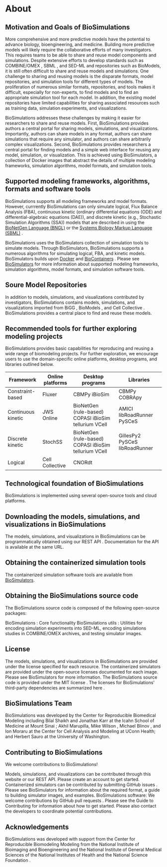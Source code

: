 # About 

## Motivation and Goals of BioSimulations

More comprehensive and more predictive models have the potential to advance biology, bioengineering, and medicine. Building more predictive models will likely require the collaborative efforts of many investigators. This requires teams to be able to share and reuse model components and simulations. Despite extensive efforts to develop standards such as COMBINE/OMEX , SBML , and SED-ML  and repositories such as BioModels, it is still often difficult to share and reuse models and simulations. One challenge to sharing and reusing models is the disparate formats, model repositories, and simulation tools for different types of models. The proliferation of numerous similar formats, repositories, and tools makes it difficult, especially for non-experts, to find models and to find an appropriate simulation tool for each model. In addition, the existing model repositories have limited capabilities for sharing associated resources such as training data, simulation experiments, and visualizations.

BioSimulations addresses these challenges by making it easier for researchers to share and reuse models. First, BioSimulations provides authors a central portal for sharing models, simulations, and visualizations. Importantly, authors can share models in any format, authors can share simulations that require any simulator, and authors can share arbitrarily complex visualizations. Second, BioSimulations provides researchers a central portal for finding models and a simple web interface for reusing any model, simulation, or visualization. This is achieved using BioSimulators, a collection of Docker images that abstract the details of multiple modeling frameworks, simulation algorithms, model formats, and simulation tools.

## Supported modeling frameworks, algorithms, formats and software tools

BioSimulations supports all modeling frameworks and model formats. However, currrently BioSimulations can only simulate logical, Flux Balance Analysis (FBA), continuous kinetic (ordinary differential equations (ODE) and differential-algebraic equations (DAE)), and discrete kinetic (e.g., Stochastic Simulation Algorithms (SSA)) models that are described in using the [BioNetGen Language (BNGL)](https://bionetgen.org)  or the [Systems Biology Markup Language (SBML)](https://sbml.org) .

BioSimulations uses the BioSimulators collection of simulation tools to simulate models. Through BioSimulators, BioSimulations supports a numerous algorithms for simulating logical, FBA, and kinetic models. BioSimulators builds upon [Docker](https://docker.com)  and [BioContainers](https://biocontainers.pro) . Please see [BioSimulators](https://biosimulators.org)  for more information about supported modeling frameworks, simulation algorithms, model formats, and simulation software tools.

## Soure Model Repositories

In addition to models, simulations, and visualizations contributed by investigators, BioSimulations contains models, simulations, and visualizations imported from BiGG , BioModels , and Cell Collective . BioSimulations provides a central place to find and reuse these models.


## Recommended tools for further exploring modeling projects
BioSimulations provides basic capabilities for reproducing and reusing a wide range of biomodeling projects. For further exploration, we encourage users to use the domain-specific online platforms, desktop programs, and libraries outlined below.

	
|**Framework**  |Online platforms| Desktop programs| Libraries  |
|---------|---------|---------|---------|
|Constraint-based	     |  Fluxer       |   CBMPy iBioSim       | CBMPy COBRApy        |
|Continuous kinetic	     |    JWS Online      |    BioNetGen (rule-based) COPASI iBioSim tellurium VCell      |      AMICI libRoadRunner PySCeS    |
|Discrete kinetic     |    StochSS      |    BioNetGen (rule-based) COPASI iBioSim tellurium VCell      |  GillesPy2 PySCeS libRoadRunner      |
|Logical	     | Cell Collective         |       CNORdt  |         |


 
## Technological foundation of BioSimulations
BioSimulations is implemented using several open-source tools and cloud platforms.
## Downloading the models, simulations, and visualizations in BioSimulations

The models, simulations, and visualizations in BioSimulations can be programmatically obtained using our REST API . Documentation for the API is available at the same URL.
## Obtaining the containerized simulation tools

The containerized simulation software tools are available from [BioSimulators](https://biosimulators.org). 

## Obtaining the BioSimulations source code

The BioSimulations source code is composed of the following open-source packages:

BioSimulations : Core functionality
BioSimulations utils : Utilities for encoding simulation experiments into SED-ML, encoding simulations studies in COMBINE/OMEX archives, and testing simulator images.
## License

The models, simulations, and visualizations in BioSimulations are provided under the license specified for each resource. The containerized simulators are provided under the open-source licenses documented for each image. Please see BioSimulators  for more information. The BioSimulations source code is provided under the MIT license . The licenses for BioSimulations' third-party dependencies are summarized here .

## BioSimulations Team

BioSimulations was developed by the Center for Reproducible Biomedical Modeling  including Bilal Shaikh  and Jonathan Karr  at the Icahn School of Medicine at Mount Sinai ; Akhil Marupilla, Mike Wilson , Michael Blinov , and Ion Moraru  at the Center for Cell Analysis and Modeling  at UConn Health; and Herbert Sauro  at the University of Washington.


## Contributing to BioSimulations

We welcome contributions to BioSimulations!

Models, simulations, and visualizations can be contributed through this website or our REST API. Please create an account to get started.
Containerized simulators can be contributed by submitting GitHub issues . Please see BioSimulators  for information about the required format, a guide to building simulator images, and examples.
BioSimulations software: We welcome contributions by GitHub pull requests . Please see the Guide to Contributing  for information about how to get started. Please also contact the developers  to coordinate potential contributions.
## Acknowledgements

BioSimulations was developed with support from the Center for Reproducible Biomodeling Modeling  from the National Institute of Bioimaging and Bioengineering  and the National Institute of General Medical Sciences  of the National Institutes of Health  and the National Science Foundation .

